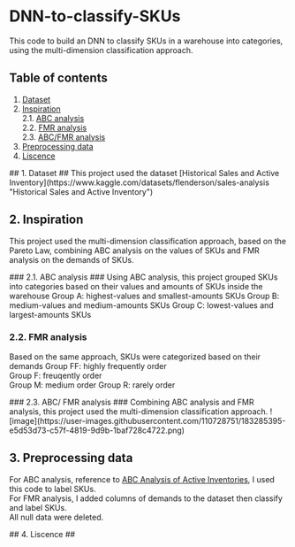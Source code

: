 # DNN-to-classify-SKUs  
  
  This code to build an DNN to classify SKUs in a warehouse into categories, using the multi-dimension classification approach.  
  
  ## Table of contents ##  
  1. [Dataset](#header-1)  
  2. [Inspiration](#header-2)  
        2.1. [ABC analysis](#subheader-1)  
        2.2. [FMR analysis](#subheader-2)  
        2.3. [ABC/FMR analysis](#subheader-3)  
  3. [Preprocessing data](#header-3)  
  4. [Liscence](#header-4)  
  
  <!---> <a name = "header-1"> </a>  
  ## 1. Dataset ##  
  This project used the dataset [Historical Sales and Active Inventory](https://www.kaggle.com/datasets/flenderson/sales-analysis "Historical Sales and Active Inventory")   
  
  <!---> <a name = "header-2"> </a>
  ## 2. Inspiration ##  
  This project used the multi-dimension classification approach, based on the Pareto Law, combining ABC analysis on the values of SKUs and FMR analysis on the demands of SKUs.  
  
  <!---> <a name = "subheader-1"> </a>
  ### 2.1. ABC analysis ###  
  Using ABC analysis, this project grouped SKUs into categories based on their values and amounts of SKUs inside the warehouse   
  Group A: highest-values and smallest-amounts SKUs  
  Group B: medium-values and medium-amounts SKUs  
  Group C: lowest-values and largest-amounts SKUs  
  
  <!---> <a name = "subheader-2"> </a>
  ### 2.2. FMR analysis ###  
  Based on the same approach, SKUs were categorized based on their demands
  Group FF: highly frequently order  
  Group F: freuqently order  
  Group M: medium order 
  Group R: rarely order  
  
  <!---> <a name = "subheader-3"> </a>
  ### 2.3. ABC/ FMR analysis ###  
  Combining ABC analysis and FMR analysis, this project used the multi-dimension classification approach.   
  ![image](https://user-images.githubusercontent.com/110728751/183285395-e5d53d73-c57f-4819-9d9b-1baf728c4722.png)  
  
  
  <!---> <a name = "header-3"> </a>
  ## 3. Preprocessing data ##  
  For ABC analysis, reference to [ABC Analysis of Active Inventories](https://www.kaggle.com/code/danavg/abc-analysis-of-active-inventory/notebook "ABC Analysis of Active Inventories"), I used this code to label SKUs.  
  For FMR analysis, I added columns of demands to the dataset then classify and label SKUs.  
  All null data were deleted.  
  
  
  <!---> <a name = "header-4"> </a>
  ## 4. Liscence ##
  
  

  
